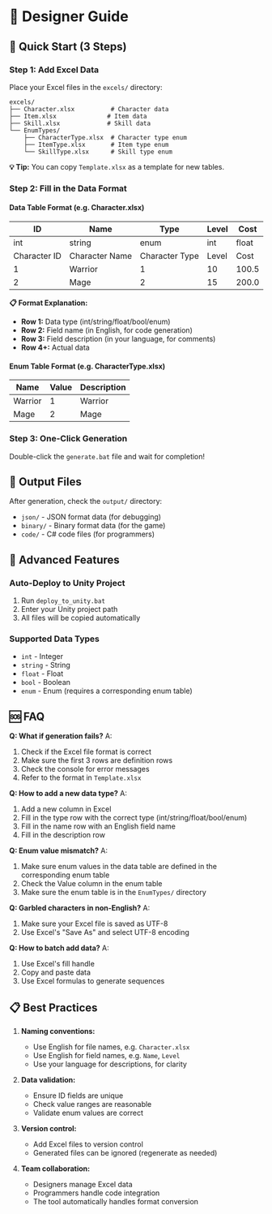 # 🎨 Designer Guide

## 🚀 Quick Start (3 Steps)

### Step 1: Add Excel Data
Place your Excel files in the `excels/` directory:

```
excels/
├── Character.xlsx          # Character data
├── Item.xlsx              # Item data
├── Skill.xlsx             # Skill data
└── EnumTypes/
    ├── CharacterType.xlsx  # Character type enum
    ├── ItemType.xlsx       # Item type enum
    └── SkillType.xlsx      # Skill type enum
```

**💡 Tip:** You can copy `Template.xlsx` as a template for new tables.

### Step 2: Fill in the Data Format

#### Data Table Format (e.g. Character.xlsx)
| ID | Name | Type | Level | Cost |
|----|------|------|-------|------|
| int | string | enum | int | float |
| Character ID | Character Name | Character Type | Level | Cost |
| 1 | Warrior | 1 | 10 | 100.5 |
| 2 | Mage | 2 | 15 | 200.0 |

**📋 Format Explanation:**
- **Row 1:** Data type (int/string/float/bool/enum)
- **Row 2:** Field name (in English, for code generation)
- **Row 3:** Field description (in your language, for comments)
- **Row 4+:** Actual data

#### Enum Table Format (e.g. CharacterType.xlsx)
| Name | Value | Description |
|------|-------|-------------|
| Warrior | 1 | Warrior |
| Mage | 2 | Mage |

### Step 3: One-Click Generation
Double-click the `generate.bat` file and wait for completion!

## 📁 Output Files

After generation, check the `output/` directory:

- `json/` - JSON format data (for debugging)
- `binary/` - Binary format data (for the game)
- `code/` - C# code files (for programmers)

## 🔧 Advanced Features

### Auto-Deploy to Unity Project
1. Run `deploy_to_unity.bat`
2. Enter your Unity project path
3. All files will be copied automatically

### Supported Data Types
- `int` - Integer
- `string` - String
- `float` - Float
- `bool` - Boolean
- `enum` - Enum (requires a corresponding enum table)

## 🆘 FAQ

**Q: What if generation fails?**
A:
1. Check if the Excel file format is correct
2. Make sure the first 3 rows are definition rows
3. Check the console for error messages
4. Refer to the format in `Template.xlsx`

**Q: How to add a new data type?**
A:
1. Add a new column in Excel
2. Fill in the type row with the correct type (int/string/float/bool/enum)
3. Fill in the name row with an English field name
4. Fill in the description row

**Q: Enum value mismatch?**
A:
1. Make sure enum values in the data table are defined in the corresponding enum table
2. Check the Value column in the enum table
3. Make sure the enum table is in the `EnumTypes/` directory

**Q: Garbled characters in non-English?**
A:
1. Make sure your Excel file is saved as UTF-8
2. Use Excel's "Save As" and select UTF-8 encoding

**Q: How to batch add data?**
A:
1. Use Excel's fill handle
2. Copy and paste data
3. Use Excel formulas to generate sequences

## 📋 Best Practices

1. **Naming conventions:**
   - Use English for file names, e.g. `Character.xlsx`
   - Use English for field names, e.g. `Name`, `Level`
   - Use your language for descriptions, for clarity

2. **Data validation:**
   - Ensure ID fields are unique
   - Check value ranges are reasonable
   - Validate enum values are correct

3. **Version control:**
   - Add Excel files to version control
   - Generated files can be ignored (regenerate as needed)

4. **Team collaboration:**
   - Designers manage Excel data
   - Programmers handle code integration
   - The tool automatically handles format conversion 